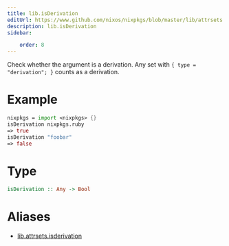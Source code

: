 ```yaml
---
title: lib.isDerivation
editUrl: https://www.github.com/nixos/nixpkgs/blob/master/lib/attrsets.nix#L806C5
description: lib.isDerivation
sidebar:

    order: 8
---
```


Check whether the argument is a derivation. Any set with
`{ type = "derivation"; }` counts as a derivation.

# Example

```nix
nixpkgs = import <nixpkgs> {}
isDerivation nixpkgs.ruby
=> true
isDerivation "foobar"
=> false
```

# Type

```haskell
isDerivation :: Any -> Bool
```


# Aliases

- [lib.attrsets.isderivation](/nix-doc-comments/reference/lib/attrsets/lib-attrsets-isderivation)


